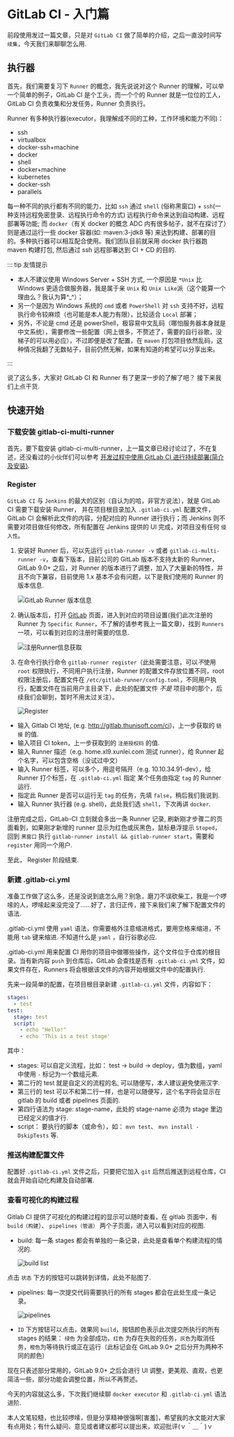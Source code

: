 # GitLab CI - 入门篇

前段使用发过一篇文章，只是对 `GitLab CI` 做了简单的介绍，之后一直没时间写 `续集`，今天我们来聊聊怎么用.

## 执行器

首先，我们需要复习下 `Runner` 的概念，我先说说对这个 Runner 的理解，可以举一个简单的例子，GitLab CI 是个工头，而一个个的 Runner 就是一位位的工人，GitLab CI 负责收集和分发任务，Runner 负责执行。

Runner 有多种执行器(executor，我理解成不同的工种，工作环境和能力不同)：

- ssh
- virtualbox
- docker-ssh+machine
- docker
- shell
- docker+machine
- kubernetes
- docker-ssh
- parallels

每一种不同的执行都有不同的能力，比如 `ssh` 通过 `shell` (俗称黑窗口) + `ssh`(一种支持远程免密登录、远程执行命令的方式) 远程执行命令来达到自动构建、远程部署等功能; 而 `docker`（有关 docker 的概念 ADC 内有很多帖子，就不在探讨了）则是通过运行一些 docker 容器(如: maven:3-jdk8 等) 来达到构建、部署的目的。多种执行器可以相互配合使用。我们团队目前就采用 docker 执行器跑 maven 构建打包, 然后通过 ssh 远程部署达到 CI + CD 的目的.

::: tip 友情提示

- 本人不建议使用 Windows Server + SSH 方式, 一个原因是 `*Unix` 比 Windows 更适合做服务器，我是属于亲 `Unix` 和 `Unix Like`派（这个能算一个理由么？我认为算^\_^）；
- 另一个是因为 Windows 系统的 `cmd` 或者 `PowerShell` 对 `ssh` 支持不好，远程执行命令较麻烦（也可能是本人能力有限），比较适合 `Local` 部署；
- 另外，不论是 cmd 还是 powerShell，极容易中文乱码（哪怕服务器本身就是中文系统），需要修改一些配置（网上很多，不赘述了，需要的自行谷歌，没梯子的可以用必应），不过即便是改了配置，在 `maven` 打包项目依然乱码，这种情况我翻了无数帖子，目前仍然无解，如果有知道的希望可以分享出来。

:::

说了这么多，大家对 GitLab CI 和 Runner 有了更深一步的了解了吧？ 接下来我们上点干货.

## 快速开始

### 下载安装 gitlab-ci-multi-runner

首先，要下载安装 gitlab-ci-multi-runner，上一篇文章已经讨论过了，不在复述，还没看过的小伙伴们可以参考 [开发过程中使用 GitLab CI 进行持续部署(简介及安装)](http://artery.thunisoft.com/form/5f31836588723b4adbe808c2d4434c1a/insert?id=2f187196be6d467db87ba1a0f004ba58).

### Register

`GitLab CI` 与 `Jenkins` 的最大的区别（自认为的哈，非官方说法），就是 GitLab CI 需要下载安装 Runner， 并在项目根目录加入 `.gitlab-ci.yml` 配置文件，GitLab CI 会解析此文件的内容，分配对应的 Runner 进行执行；而 Jenkins 则不需要对项目做任何修改，所有配置在 Jenkins 提供的 UI 完成，对项目没有任何 `侵入性`。

1. 安装好 Runner 后，可以先运行 `gitlab-runner -v` 或者 `gitlab-ci-multi-runner -v`，查看下版本，目前公司的 GitLab 版本不支持太新的 Runner，GitLab 9.0+ 之后，对 Runner 的版本进行了调整，加入了大量新的特性，并且不向下兼容，目前使用 1.x 基本不会有问题，以下是我们使用的 Runner 的版本信息.

   ![GitLab Runner 版本信息](http://ww1.sinaimg.cn/large/006nQ2IFly1g0x6ugk0awj30fg074gmr.jpg)

2. 确认版本后，打开 [GitLab](http://gitlab.thunisoft.com) 页面，进入到对应的项目设置(我们此次注册的 Runner 为 `Specific Runner`，不了解的请参考我上一篇文章)，找到 `Runners` 一项，可以看到对应的注册时需要的信息.

   ![注册Runner信息获取](http://ww1.sinaimg.cn/large/006nQ2IFly1g0x6v6jczyj317q0diac1.jpg)

3. 在命令行执行命令 `gitlab-runner register`（此处需要注意，可以*不*使用 `root` 权限执行，不同用户执行注册，Runner 的配置文件存放位置不同，root 权限注册后，配置文件在 `/etc/gitlab-runner/config.toml`，不同用户执行，配置文件在当前用户主目录下，此处的配置文件 _不是_ 项目中的那个，后续我们会聊到，暂时不用太过关注）。

   ![Register](http://ww1.sinaimg.cn/large/006nQ2IFly1g0x6vrpy9sj310707vab1.jpg)

- 输入 Gitlab CI 地址, (e.g. http://gitlab.thunisoft.com/ci)，上一步获取的 `链接` 的值.
- 输入项目 CI token，上一步获取到的 `注册授权码` 的值.
- 输入 Runner 描述（e.g. home.xl9.xunlei.com 测试 runner），给 Runner 起个名字，可以包含空格（没试过中文）
- 输入 Runner 标签，可以多个，用逗号隔开（e.g. 10.10.34.91-dev），给 Runner 打个标签，在 `.gitlab-ci.yml` 指定 某个任务由指定 `tag` 的 Runner 运行.
- 指定此 Runner 是否可以运行无 `tag` 的任务，先填 `false`，稍后我们我说到.
- 输入 Runner 执行器 (e.g. shell)，此处我们选 `shell`，下次再讲 `docker`.

注册完成之后，GitLab-CI 立刻就会多出一条 Runner 记录, 刷新刚才步骤二的页面看到，如果刚才新增的 runner 显示为红色或灰黑色，鼠标悬浮提示 `Stoped`，回到 `黑窗口` 执行 `gitlab-runner install && gitlab-runner start`，需要和 `register` 用同一个用户.

至此， Register 阶段结束.

### 新建 .gitlab-ci.yml

准备工作做了这么多，还是没说到底怎么用？别急，磨刀不误砍柴工，我是一个啰嗦的人，啰嗦起来没完没了……好了，言归正传，接下来我们来了解下配置文件的语法.

.gitlab-ci.yml 使用 `yaml` 语法，你需要格外注意缩进格式，要用空格来缩进，不能用 `tab` 键来缩进. 不知道什么是 `yaml` ，自行谷歌必应.

.gitlab-ci.yml 用来配置 CI 用你的项目中做哪些操作，这个文件位于仓库的根目录。当有新内容 `push` 到仓库后，GitLab 会查找是否有 `.gitlab-ci.yml` 文件，如果文件存在，Runners 将会根据该文件的内容开始根据文件中的配置执行.

先来一段简单的配置，在项目根目录新建 `.gitlab-ci.yml` 文件，内容如下：

```yaml
stages:
  - test
test:
  stage: test
  script:
    - echo "Hello!"
	- echo 'This is a test stage'
```

其中：

- stages: 可以自定义流程，比如： test -> build -> deploy，值为数组，yaml 中使用 `-` 标记为一个数组元素.
- 第二行的 test 就是自定义的流程的名, 可以随便写，本人建议避免使用汉字.
- 第三行的 test 可以不和第二行一样，也是可以随便写，这个名字将会显示在 gitlab 的 build 或者 pipelines 页面的.
- 第四行语法为 stage: stage-name，此处的 stage-name 必须为 stage 里边已经定义的值才行.
- script： 要执行的脚本（或命令），如： `mvn test`、 `mvn install -DskipTests` 等.

### 推送构建配置文件

配置好 `.gitlab-ci.yml` 文件之后，只要把它加入 `git` 后然后推送到远程仓库，CI 就会开始自动化构建及自动部署.

### 查看可视化的构建过程

Gitlab CI 提供了可视化的构建过程的显示可以随时查看，在 gitlab 页面中，有 `build（构建`）、 `pipelines（管道）` 两个子页面，进入可以看到对应的视图.

- build: 每一条 stages 都会有单独的一条记录，此处是查看单个构建流程的情况的.

  ![build list](http://ww1.sinaimg.cn/large/006nQ2IFly1g0x6wxcyo8j317n08mab8.jpg)

点击 `状态` 下方的按钮可以跳转到详情，此处不贴图了.

- pipelines: 每一次提交代码需要执行的所有 stages 都会在此处生成一条记录。

  ![pipelines](http://ww1.sinaimg.cn/large/006nQ2IFly1g0x6xalbeaj317q07ygm8.jpg)

- `ID` 下方按钮可以点击，效果同 `build`，按钮颜色表示此次提交所执行的所有 stages 的结果： `绿色` 为全部成功，`红色` 为存在失败的任务，`灰色`为取消任务，`橙色`为等待执行或正在运行（此标记会在 GitLab 9.0+ 之后分开为两种不同的颜色）

现在只表述部分常用的，GitLab 9.0+ 之后会进行 UI 调整，更美观、直观，也更简洁一些，部分功能会调整位置，所以不再赘述。

今天的内容就这么多，下次我们继续聊 `docker executor` 和 `.gitlab-ci.yml` 语法进阶.

本人文笔较糙，也比较啰嗦，但是分享精神很强啊[害羞]，希望我的水文能对大家有点用处；有什么疑问、意见或者建议都可以提出来，欢迎批评(ｖ＾＿＾)ｖ
